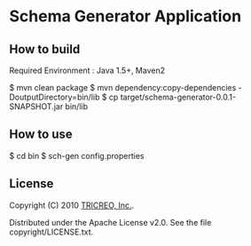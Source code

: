 Schema Generator Application
==================

How to build
-----------
Required Environment : Java 1.5+, Maven2

$ mvn clean package
$ mvn dependency:copy-dependencies -DoutputDirectory=bin/lib
$ cp target/schema-generator-0.0.1-SNAPSHOT.jar bin/lib

How to use
----------

$ cd bin
$ sch-gen config.properties

License
-------
Copyright (C) 2010 [TRICREO, Inc.](http://tricreo.jp/).

Distributed under the Apache License v2.0.  See the file copyright/LICENSE.txt.
